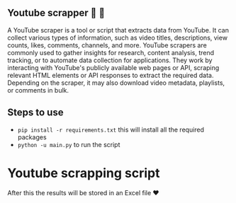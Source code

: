 ## Youtube scrapper :tada: :rocket:
A YouTube scraper is a tool or script that extracts data from YouTube. It can collect various types of information, such as video titles, descriptions, view counts, likes, comments, channels, and more. YouTube scrapers are commonly used to gather insights for research, content analysis, trend tracking, or to automate data collection for applications. They work by interacting with YouTube's publicly available web pages or API, scraping relevant HTML elements or API responses to extract the required data. Depending on the scraper, it may also download video metadata, playlists, or comments in bulk.  

## Steps to use
- ```pip install -r requirements.txt``` this will install all the required packages
- ```python -u main.py``` to run the script 

# Youtube scrapping script


After this the results will be stored in an Excel file ❤️
